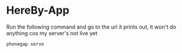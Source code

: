 # HereBy-App

Run the following command and go to the url it prints out, it won't do anything cos my server's not live yet
```
phonegap serve
```
